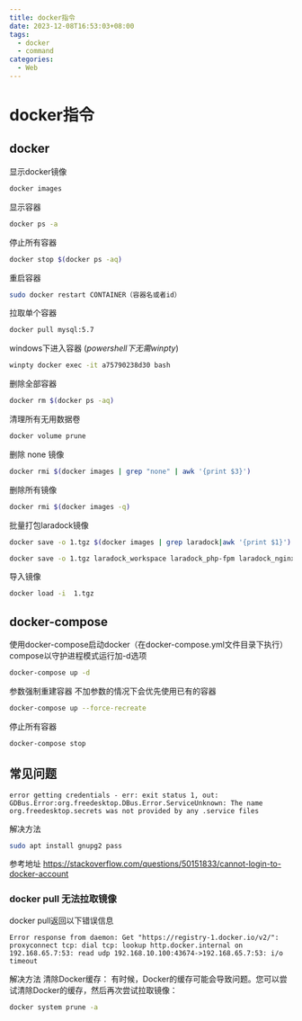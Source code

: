 ```yaml
---
title: docker指令
date: 2023-12-08T16:53:03+08:00
tags:
  - docker
  - command
categories:
  - Web
---
```

# docker指令

## docker

显示docker镜像
```bash
docker images
```

显示容器
```bash
docker ps -a
```
停止所有容器
```bash
docker stop $(docker ps -aq) 
```

重启容器
```bash
sudo docker restart CONTAINER（容器名或者id）
```

拉取单个容器

```bash
docker pull mysql:5.7
```

windows下进入容器 (*powershell下无需winpty*)
```bash
winpty docker exec -it a75790238d30 bash 
```

删除全部容器
```bash
docker rm $(docker ps -aq)
```

清理所有无用数据卷
```bash
docker volume prune
```

删除 none 镜像
```bash
docker rmi $(docker images | grep "none" | awk '{print $3}')
```

删除所有镜像
```bash
docker rmi $(docker images -q)
```

批量打包laradock镜像
```bash
docker save -o 1.tgz $(docker images | grep laradock|awk '{print $1}')
```
```bash
docker save -o 1.tgz laradock_workspace laradock_php-fpm laradock_nginx laradock_mysql laradock_redis laradock_portainer laradock_elasticsearch laradock_logstash laradock_kibana
```

导入镜像
```bash
docker load -i 	1.tgz
```
## docker-compose

使用docker-compose启动docker（在docker-compose.yml文件目录下执行）
compose以守护进程模式运行加-d选项

```bash
docker-compose up -d
```
 参数强制重建容器 不加参数的情况下会优先使用已有的容器
```bash
docker-compose up --force-recreate
```
停止所有容器
```bash
docker-compose stop
```
## 常见问题
```text
error getting credentials - err: exit status 1, out: GDBus.Error:org.freedesktop.DBus.Error.ServiceUnknown: The name org.freedesktop.secrets was not provided by any .service files
```

解决方法

```bash
sudo apt install gnupg2 pass
```
参考地址
https://stackoverflow.com/questions/50151833/cannot-login-to-docker-account
### docker pull 无法拉取镜像
docker pull返回以下错误信息

```text
Error response from daemon: Get "https://registry-1.docker.io/v2/": proxyconnect tcp: dial tcp: lookup http.docker.internal on 192.168.65.7:53: read udp 192.168.10.100:43674->192.168.65.7:53: i/o timeout
```


解决方法
清除Docker缓存： 有时候，Docker的缓存可能会导致问题。您可以尝试清除Docker的缓存，然后再次尝试拉取镜像：

```bash
docker system prune -a
```

